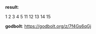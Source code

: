 **result**:
 
1 2 3 4 5 
11 12 13 14 15                  
 
**godbolt**: https://godbolt.org/z/7f4Gs6qGj
